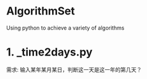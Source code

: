 # AlgorithmSet
Using python to achieve a variety of algorithms

# 1. _time2days.py
需求: 输入某年某月某日，判断这一天是这一年的第几天？
